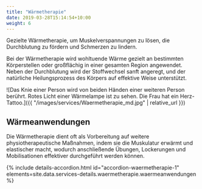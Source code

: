 ```yaml
---
title: "Wärmetherapie"
date: 2019-03-28T15:14:54+10:00
weight: 6
---
```


Gezielte Wärmetherapie, um Muskelverspannungen zu lösen, die Durchblutung zu fördern und Schmerzen zu lindern.

Bei der Wärmetherapie wird wohltuende Wärme gezielt an bestimmten Körperstellen oder großflächig in einer gesamten Region angewendet. Neben der Durchblutung wird der Stoffwechsel sanft angeregt, und der natürliche Heilungsprozess des Körpers auf effektive Weise unterstützt.

![Das Knie einer Person wird von beiden Händen einer weiteren Person berührt. Rotes Licht einer Wärmelampe ist zu sehen. Die Frau hat ein Herz-Tattoo.]({{ "/images/services/Waermetherapie_md.jpg" | relative_url }})

## Wärmeanwendungen

Die Wärmetherapie dient oft als Vorbereitung auf weitere physiotherapeutische Maßnahmen, indem sie die Muskulatur erwärmt und elastischer macht, wodurch anschließende Übungen, Lockerungen und Mobilisationen effektiver durchgeführt werden können.

{% include details-accordion.html
  id="accordion-waermetherapie-1"
  elements=site.data.services-details.waermetherapie.waermeanwendungen
%}
